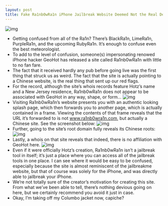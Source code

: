 ```yaml
---
layout: post
title: Fake Ra1nb0wRa1n iPhone Jailbreak Website Deemed Not the Real Deal
---
```

![img](http://media.idownloadblog.com/wp-content/uploads/2011/01/ra1nb0wra1n-e1295553122156.png)
* Getting confused from all of the Ra1n? There’s BlackRa1n, LimeRa1n, PurpleRa1n, and the upcoming RubyRa1n. It’s enough to confuse even the best meteorologist.
* To add to the level of confusion, someone(s) impersonating renowed iPhone hacker GeoHot has released a site called Ra1nb0wRa1n with little to no fan fare.
* The fact that it received hardly any pub before going live was the first thing that struck us as weird. The fact that the site is actually pointing to a Chinese website, is the real thing that sent up our red flags.
* For the record, although the site’s whois records feature Hotz’s name and a New Jersey residence, Ra1nb0wRa1n does not appear to be associated with GeoHot in any way, shape, or form…
![img](http://media.idownloadblog.com/wp-content/uploads/2011/01/Ra1nb0wRa1n-02-e1295553228688.png)
* Visiting Ra1nb0wRa1n’s website presents you with an authentic looking splash page, which then forwards you to another page, which is actually contained in a frame. Viewing the contents of that frame reveals that the URL it’s forwarded to is not www.ra1nb0wra1n.com, but actually a Chinese site. See the screenshot below:
![img](http://media.idownloadblog.com/wp-content/uploads/2011/01/Chinese-Ra1nb0wRa1n-02.png)
* Further, going to the site’s root domain fully reveals its Chinese roots:
![img](http://media.idownloadblog.com/wp-content/uploads/2011/01/Chinese-Ra1nb0wRa1n-03-e1295554358450.png)
* Lastly, a whois on that site reveals that indeed, there is no affiliation with GeoHot here.
![img](http://media.idownloadblog.com/wp-content/uploads/2011/01/Chinese-Ra1nb0wRa1n-04.png)
* Even if it were officially Hotz’s creation, Ra1nb0wRa1n isn’t a jailbreak tool in itself; it’s just a place where you can access all of the jailbreak tools in one place. I can see where it would be easy to be confused, especially because the site is almost reminiscent of the jailbreakme website, but that of course was solely for the iPhone, and was directly able to jailbreak your iPhone.
* We’re not totally sure of the creator’s motivation for creating this site. From what we’ve been able to tell, there’s nothing devious going on here, but we certainly recommend you avoid it just in case.
* Okay, I’m taking off my Columbo jacket now, capiche?

